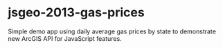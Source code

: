 jsgeo-2013-gas-prices
=====================

Simple demo app using daily average gas prices by state to demonstrate new ArcGIS API for JavaScript features.